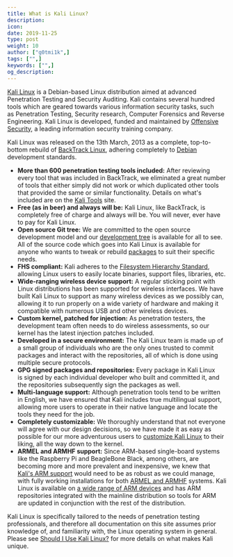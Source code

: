 ```yaml
---
title: What is Kali Linux?
description:
icon:
date: 2019-11-25
type: post
weight: 10
author: ["g0tmi1k",]
tags: ["",]
keywords: ["",]
og_description:
---
```


[Kali Linux](https://www.kali.org) is a Debian-based Linux distribution aimed at advanced Penetration Testing and Security Auditing. Kali contains several hundred tools which are geared towards various information security tasks, such as Penetration Testing, Security research, Computer Forensics and Reverse Engineering. Kali Linux is developed, funded and maintained by [Offensive Security](https://www.offensive-security.com), a leading information security training company.

Kali Linux was released on the 13th March, 2013 as a complete, top-to-bottom rebuild of [BackTrack Linux](https://www.backtrack-linux.org), adhering completely to [Debian](http://www.debian.org/) development standards.

* **More than 600 penetration testing tools included:** After reviewing every tool that was included in BackTrack, we eliminated a great number of tools that either simply did not work or which duplicated other tools that provided the same or similar functionality. Details on what's included are on the [Kali Tools](https://tools.kali.org) site.
* **Free (as in beer) and always will be:** Kali Linux, like BackTrack, is completely free of charge and always will be. You will never, ever have to pay for Kali Linux.
* **Open source Git tree:** We are committed to the open source development model and our [development tree](https://gitlab.com/kalilinux/) is available for all to see. All of the source code which goes into Kali Linux is available for anyone who wants to tweak or rebuild [packages](http://pkg.kali.org/) to suit their specific needs.
* **FHS compliant:** Kali adheres to the [Filesystem Hierarchy Standard](http://www.pathname.com/fhs/), allowing Linux users to easily locate binaries, support files, libraries, etc.
* **Wide-ranging wireless device support:** A regular sticking point with Linux distributions has been supported for wireless interfaces. We have built Kali Linux to support as many wireless devices as we possibly can, allowing it to run properly on a wide variety of hardware and making it compatible with numerous USB and other wireless devices.
* **Custom kernel, patched for injection:** As penetration testers, the development team often needs to do wireless assessments, so our kernel has the latest injection patches included.
* **Developed in a secure environment:** The Kali Linux team is made up of a small group of individuals who are the only ones trusted to commit packages and interact with the repositories, all of which is done using multiple secure protocols.
* **GPG signed packages and repositories:** Every package in Kali Linux is signed by each individual developer who built and committed it, and the repositories subsequently sign the packages as well.
* **Multi-language support:** Although penetration tools tend to be written in English, we have ensured that Kali includes true multilingual support, allowing more users to operate in their native language and locate the tools they need for the job.
* **Completely customizable:** We thoroughly understand that not everyone will agree with our design decisions, so we have made it as easy as possible for our more adventurous users to [customize Kali Linux](/docs/development/live-build-a-custom-kali-iso/) to their liking, all the way down to the kernel.
* **ARMEL and ARMHF support:** Since ARM-based single-board systems like the Raspberry Pi and BeagleBone Black, among others, are becoming more and more prevalent and inexpensive, we knew that [Kali's ARM support](/docs/introduction/kali-on-arm-a-bit-of-history/) would need to be as robust as we could manage, with fully working installations for both [ARMEL and ARMHF](http://en.wikipedia.org/wiki/ARM_architecture) systems. Kali Linux is available on [a wide range of ARM devices](/docs/arm/) and has ARM repositories integrated with the mainline distribution so tools for ARM are updated in conjunction with the rest of the distribution.

Kali Linux is specifically tailored to the needs of penetration testing professionals, and therefore all documentation on this site assumes prior knowledge of, and familiarity with, the Linux operating system in general. Please see [Should I Use Kali Linux?](/docs/introduction/should-i-use-kali-linux/) for more details on what makes Kali unique.
